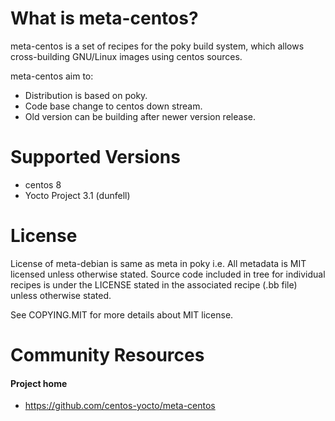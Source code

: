 What is meta-centos?
====================

meta-centos is a set of recipes for the poky build system, 
which allows cross-building GNU/Linux images using centos sources.

meta-centos aim to: 
* Distribution is based on poky.
* Code base change to centos down stream.
* Old version can be building after newer version release.

Supported Versions
==================

* centos 8
* Yocto Project 3.1 (dunfell)

License
=======

License of meta-debian is same as meta in poky i.e.
All metadata is MIT licensed unless otherwise stated.
Source code included in tree for individual recipes is under the LICENSE stated in the associated recipe (.bb file) unless otherwise stated.

See COPYING.MIT for more details about MIT license.

Community Resources
===================

#### Project home
* https://github.com/centos-yocto/meta-centos

